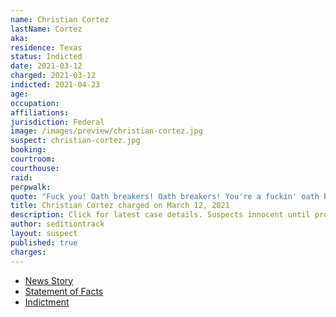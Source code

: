 ```yaml
---
name: Christian Cortez
lastName: Cortez
aka:
residence: Texas
status: Indicted
date: 2021-03-12
charged: 2021-03-12
indicted: 2021-04-23
age:
occupation:
affiliations:
jurisdiction: Federal
image: /images/preview/christian-cortez.jpg
suspect: christian-cortez.jpg
booking:
courtroom:
courthouse:
raid:
perpwalk:
quote: "Fuck you! Oath breakers! Oath breakers! You're a fuckin' oath breaker!"
title: Christian Cortez charged on March 12, 2021
description: Click for latest case details. Suspects innocent until proven guilty.
author: seditiontrack
layout: suspect
published: true
charges:
---
```

- [News Story](https://www.khou.com/article/news/nation-world/details-houston-residents-arrested-capitol-riots/285-0fb5c466-4f23-4131-a53f-5b3a6fd508c6)
- [Statement of Facts](https://extremism.gwu.edu/sites/g/files/zaxdzs2191/f/Christian%20Cortez%20and%20Benjamin%20LaRocca%20Statement%20of%20Facts_Redacted.pdf)
- [Indictment](https://www.justice.gov/usao-dc/case-multi-defendant/file/1390351/download)
